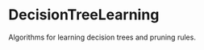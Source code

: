 DecisionTreeLearning
====================

Algorithms for learning decision trees and pruning rules.

